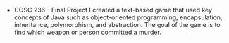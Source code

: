 * COSC 236 - Final Project
I created a text-based game that used key concepts of Java such as object-oriented programming, encapsulation, inheritance, polymorphism, and abstraction. The goal of the game is to find which weapon or person committed a murder.
